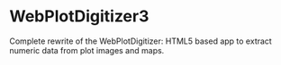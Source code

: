 WebPlotDigitizer3
=================

Complete rewrite of the WebPlotDigitizer: HTML5 based app to extract numeric data from plot images and maps.